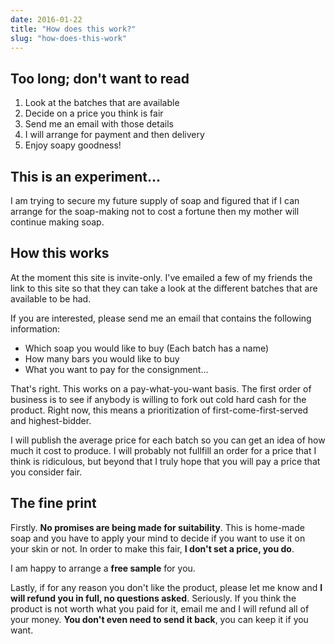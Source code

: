 ```yaml
---
date: 2016-01-22
title: "How does this work?"
slug: "how-does-this-work"
---
```


## Too long; don't want to read

 1. Look at the batches that are available
 1. Decide on a price you think is fair
 1. Send me an email with those details
 1. I will arrange for payment and then delivery
 1. Enjoy soapy goodness!

## This is an experiment...

I am trying to secure my future supply of soap and figured that if I can arrange for the soap-making not to cost a fortune then my mother will continue making soap.
 
## How this works

At the moment this site is invite-only. I've emailed a few of my friends the link to this site so that they can take a look at the different batches that are available to be had.

If you are interested, please send me an email that contains the following information:

 - Which soap you would like to buy (Each batch has a name)
 - How many bars you would like to buy
 - What you want to pay for the consignment...
 
 That's right. This works on a pay-what-you-want basis. The first order of business is to see if anybody is willing to fork out cold hard cash for the product. Right now, this means a prioritization of first-come-first-served and highest-bidder.
 
 I will publish the average price for each batch so you can get an idea of how much it cost to produce. I will probably not fullfill an order for a price that I think is ridiculous, but beyond that I truly hope that you will pay a price that you consider fair.

## The fine print

Firstly. __No promises are being made for suitability__. This is home-made soap and you have to apply your mind to decide if you want to use it on your skin or not. In order to make this fair, __I don't set a price, you do__.

I am  happy to arrange a __free sample__ for you.

Lastly, if for any reason you don't like the product, please let me know and __I will refund you in full, no questions asked__. Seriously. If you think the product is not worth what you paid for it, email me and I will refund all of your money. __You don't even need to send it back__, you can keep it if you want.

